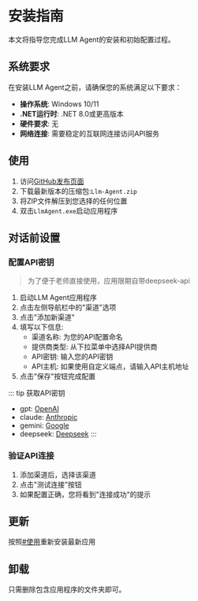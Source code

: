 # 安装指南

本文将指导您完成LLM Agent的安装和初始配置过程。

## 系统要求

在安装LLM Agent之前，请确保您的系统满足以下要求：

- **操作系统**: Windows 10/11
- **.NET运行时**: .NET 8.0或更高版本
- **硬件要求**: 无
- **网络连接**: 需要稳定的互联网连接访问API服务

## 使用

1. 访问[GitHub发布页面](https://github.com/rbetree/llm-agent/releases)
2. 下载最新版本的压缩包:`Llm-Agent.zip`
3. 将ZIP文件解压到您选择的任何位置
4. 双击`LlmAgent.exe`启动应用程序

## 对话前设置

### 配置API密钥

>为了便于老师直接使用，应用限期自带deepseek-api

1. 启动LLM Agent应用程序
2. 点击左侧导航栏中的"渠道"选项
4. 点击"添加新渠道"
5. 填写以下信息:
   - 渠道名称: 为您的API配置命名
   - 提供商类型: 从下拉菜单中选择API提供商
   - API密钥: 输入您的API密钥
   - API主机: 如果使用自定义端点，请输入API主机地址
6. 点击"保存"按钮完成配置

::: tip 获取API密钥
- gpt: [OpenAI](https://platform.openai.com/account/api-keys)
- claude: [Anthropic](https://console.anthropic.com/)
- gemini: [Google](https://makersuite.google.com/app/apikey)
- deepseek: [Deepseek](https://platform.deepseek.com/api_keys)
:::

### 验证API连接

1. 添加渠道后，选择该渠道
2. 点击"测试连接"按钮
3. 如果配置正确，您将看到"连接成功"的提示

## 更新

按照[#使用](#使用)重新安装最新应用

## 卸载

只需删除包含应用程序的文件夹即可。
